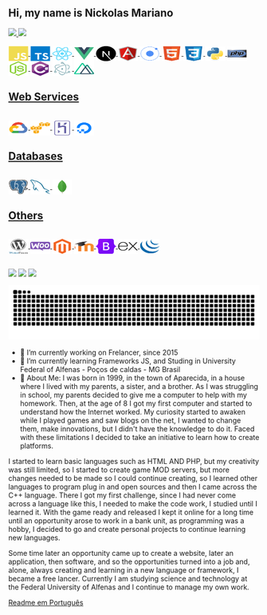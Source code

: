 
## Hi, my name is Nickolas Mariano
 <div>
  <a href="https://github.com/">
  <img height="180em" src="https://github-readme-stats.vercel.app/api?username=nicknickolasm4&show_icons=true&theme=blue-green&include_all_commits=true&count_private=true"/>
  <img height="180em" src="https://github-readme-stats.vercel.app/api/top-langs/?username=nicknickolasm4&layout=compact&langs_count=7&theme=blue-green"/>
</div>
<div style="display: inline_block"><br>
  <img align="center" alt="Nick-Js" height="30" width="40" src="https://raw.githubusercontent.com/devicons/devicon/master/icons/javascript/javascript-plain.svg">
  <img align="center" alt="Nick-Ts" height="30" width="40" src="https://raw.githubusercontent.com/devicons/devicon/master/icons/typescript/typescript-plain.svg">
  <img align="center" alt="Nick-React" height="30" width="40" src="https://raw.githubusercontent.com/devicons/devicon/master/icons/react/react-original.svg">
  <img align="center" alt="Nick-Vuejs" height="30" width="40" src="https://raw.githubusercontent.com/devicons/devicon/master/icons/vuejs/vuejs-original.svg">
  <img align="center" alt="Nick-Nextjs" height="30" width="40" src="https://raw.githubusercontent.com/devicons/devicon/master/icons/nextjs/nextjs-original.svg">
  <img align="center" alt="Nick-AngularJs" height="30" width="40" src="https://raw.githubusercontent.com/devicons/devicon/master/icons/angularjs/angularjs-original.svg">
  <img align="center" alt="Nick-Ionic" height="30" width="40" src="https://raw.githubusercontent.com/devicons/devicon/master/icons/ionic/ionic-original.svg">
  <img align="center" alt="Nick-HTML" height="30" width="40" src="https://raw.githubusercontent.com/devicons/devicon/master/icons/html5/html5-original.svg">
  <img align="center" alt="Nick-CSS" height="30" width="40" src="https://raw.githubusercontent.com/devicons/devicon/master/icons/css3/css3-original.svg">
  <img align="center" alt="Nick-Python" height="30" width="40" src="https://raw.githubusercontent.com/devicons/devicon/master/icons/python/python-original.svg">
  <img align="center" alt="Nick-PHP" height="30" width="40" src="https://raw.githubusercontent.com/devicons/devicon/master/icons/php/php-original.svg">
  <img align="center" alt="Nick-Nodejs" height="30" width="40" src="https://raw.githubusercontent.com/devicons/devicon/master/icons/nodejs/nodejs-original.svg">
  <img align="center" alt="Nick-Csharp" height="30" width="40" src="https://raw.githubusercontent.com/devicons/devicon/master/icons/csharp/csharp-original.svg">
  <img align="center" alt="Nick-electron" height="30" width="40" src="https://raw.githubusercontent.com/devicons/devicon/master/icons/electron/electron-original.svg">
  <img align="center" alt="Nick-nuxtjs" height="30" width="40" src="https://raw.githubusercontent.com/devicons/devicon/master/icons/nuxtjs/nuxtjs-original.svg">
</div>
 
## Web Services
<div style="display: inline_block"><br> 
  <img align="center" alt="Nick-Gcp" height="30" width="40" src="https://raw.githubusercontent.com/devicons/devicon/master/icons/googlecloud/googlecloud-original.svg">
  <img align="center" alt="Nick-Aws" height="30" width="40" src="https://raw.githubusercontent.com/devicons/devicon/master/icons/amazonwebservices/amazonwebservices-original.svg">
  <img align="center" alt="Nick-Heroku" height="30" width="40" src="https://raw.githubusercontent.com/devicons/devicon/master/icons/heroku/heroku-original.svg">
  <img align="center" alt="Nick-digitalocean" height="30" width="40" src="https://raw.githubusercontent.com/devicons/devicon/master/icons/digitalocean/digitalocean-original.svg">
</div>
  
  
## Databases
<div style="display: inline_block"><br> 
  <img align="center" alt="Nick-pg" height="30" width="40" src="https://raw.githubusercontent.com/devicons/devicon/master/icons/postgresql/postgresql-original.svg">
  <img align="center" alt="Nick-mysql" height="30" width="40" src="https://raw.githubusercontent.com/devicons/devicon/master/icons/mysql/mysql-original.svg">
  <img align="center" alt="Nick-mongo" height="30" width="40" src="https://raw.githubusercontent.com/devicons/devicon/master/icons/mongodb/mongodb-original.svg">
</div>
  
  
## Others
<div style="display: inline_block"><br> 
  <img align="center" alt="Nick-wordpress" height="30" width="40" src="https://raw.githubusercontent.com/devicons/devicon/master/icons/wordpress/wordpress-original.svg">
  <img align="center" alt="Nick-woocommerce" height="30" width="40" src="https://raw.githubusercontent.com/devicons/devicon/master/icons/woocommerce/woocommerce-original.svg">
  <img align="center" alt="Nick-magento" height="30" width="40" src="https://raw.githubusercontent.com/devicons/devicon/master/icons/magento/magento-original.svg">
  <img align="center" alt="Nick-moodle" height="30" width="40" src="https://raw.githubusercontent.com/devicons/devicon/master/icons/moodle/moodle-original.svg">
  <img align="center" alt="Nick-bootstrap" height="30" width="40" src="https://raw.githubusercontent.com/devicons/devicon/master/icons/bootstrap/bootstrap-original.svg">
  <img align="center" alt="Nick-express" height="30" width="40" src="https://raw.githubusercontent.com/devicons/devicon/master/icons/express/express-original.svg">
  <img align="center" alt="Nick-jquery" height="30" width="40" src="https://raw.githubusercontent.com/devicons/devicon/master/icons/jquery/jquery-original.svg">
</div>
  
  
##
<div> 
  <a href="https://www.nicksdesign.com.br" target="_blank"><img src="https://img.shields.io/website-on-off-green-red/http/nicksdesign.com.br.svg?style=for-the-badge" target="_blank"></a>
  <a href="https://instagram.com/nickmarianoo" target="_blank"><img src="https://img.shields.io/badge/-Instagram-%23E4405F?style=for-the-badge&logo=instagram&logoColor=white" target="_blank"></a>
  <a href = "mailto:nicknickolasm4@gmail.com"><img src="https://img.shields.io/badge/-Gmail-%23333?style=for-the-badge&logo=gmail&logoColor=white" target="_blank"></a>
  
 
  ![Snake animation](https://raw.githubusercontent.com/nicknickolasm4/nicknickolasm4/main/output/github-user-contribution.svg)
 
</div>
  
- 🔭 I’m currently working on Frelancer, since 2015
- 🌱 I’m currently learning Frameworks JS, and Studing in University Federal of Alfenas - Poços de caldas - MG Brasil
- 💬 About Me:
I was born in 1999, in the town of Aparecida, in a house where I lived with my parents, a sister, and a brother. As I was struggling in school, my parents decided to give me a computer to help with my homework. Then, at the age of 8 I got my first computer and started to understand how the Internet worked. My curiosity started to awaken while I played games and saw blogs on the net, I wanted to change them, make innovations, but I didn't have the knowledge to do it. Faced with these limitations I decided to take an initiative to learn how to create platforms. 

I started to learn basic languages such as HTML AND PHP, but my creativity was still limited, so I started to create game MOD servers, but more changes needed to be made so I could continue creating, so I learned other languages to program plug in and open sources and then I came across the C++ language. There I got my first challenge, since I had never come across a language like this, I needed to make the code work, I studied until I learned it. With the game ready and released I kept it online for a long time until an opportunity arose to work in a bank unit, as programming was a hobby, I decided to go and create personal projects to continue learning new languages. 

Some time later an opportunity came up to create a website, later an application, then software, and so the opportunities turned into a job and, alone, always creating and learning in a new language or framework, I became a free lancer. Currently I am studying science and technology at the Federal University of Alfenas and I continue to manage my own work.
 
 <a href="/READMEPTBR.MD">Readme em Português</a>
